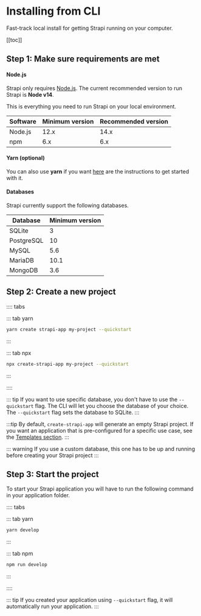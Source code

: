 # Installing from CLI

Fast-track local install for getting Strapi running on your computer.

[[toc]]

## Step 1: Make sure requirements are met

#### Node.js

Strapi only requires [Node.js](https://nodejs.org). The current recommended version to run Strapi is **Node v14**.

This is everything you need to run Strapi on your local environment.

| Software | Minimum version | Recommended version |
| -------- | --------------- | ------------------- |
| Node.js  | 12.x            | 14.x                |
| npm      | 6.x             | 6.x                 |

#### Yarn (optional)

You can also use **yarn** if you want [here](https://yarnpkg.com/en/docs/getting-started) are the instructions to get started with it.

#### Databases

Strapi currently support the following databases.

| Database   | Minimum version |
| ---------- | --------------- |
| SQLite     | 3               |
| PostgreSQL | 10              |
| MySQL      | 5.6             |
| MariaDB    | 10.1            |
| MongoDB    | 3.6             |

## Step 2: Create a new project

:::: tabs

::: tab yarn

```bash
yarn create strapi-app my-project --quickstart
```

:::

::: tab npx

```bash
npx create-strapi-app my-project --quickstart
```

:::

::::

::: tip
If you want to use specific database, you don't have to use the `--quickstart` flag. The CLI will let you choose the database of your choice. The `--quickstart` flag sets the database  to SQLite.
:::

:::tip
By default, `create-strapi-app` will generate an empty Strapi project. If you want an application that is pre-configured for a specific use case, see the [Templates section](../concepts/templates.md).
:::

::: warning
If you use a custom database, this one has to be up and running before creating your Strapi project
:::

## Step 3: Start the project

To start your Strapi application you will have to run the following command in your application folder.

:::: tabs

::: tab yarn

```bash
yarn develop
```

:::

::: tab npm

```bash
npm run develop
```

:::

::::

::: tip
If you created your application using `--quickstart` flag, it will automatically run your application.
:::
